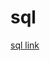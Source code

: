 # sql

[sql link](https://www.youtube.com/watch?v=iOiyJgnN71c&list=PLU8oAlHdN5Bmx-LChV4K3MbHrpZKefNwn)
